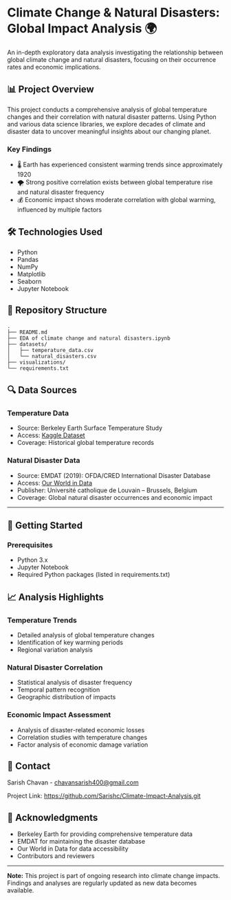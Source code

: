 # Climate Change & Natural Disasters: Global Impact Analysis 🌍

An in-depth exploratory data analysis investigating the relationship between global climate change and natural disasters, focusing on their occurrence rates and economic implications.

## 📊 Project Overview

This project conducts a comprehensive analysis of global temperature changes and their correlation with natural disaster patterns. Using Python and various data science libraries, we explore decades of climate and disaster data to uncover meaningful insights about our changing planet.

### Key Findings

- 🌡️ Earth has experienced consistent warming trends since approximately 1920
- 🌪️ Strong positive correlation exists between global temperature rise and natural disaster frequency
- 💰 Economic impact shows moderate correlation with global warming, influenced by multiple factors

## 🛠️ Technologies Used

- Python
- Pandas
- NumPy
- Matplotlib
- Seaborn
- Jupyter Notebook

## 📂 Repository Structure

```
.
├── README.md
├── EDA of climate change and natural disasters.ipynb
├── datasets/
│   ├── temperature_data.csv
│   └── natural_disasters.csv
├── visualizations/
└── requirements.txt
```

## 🔍 Data Sources

### Temperature Data
- Source: Berkeley Earth Surface Temperature Study
- Access: [Kaggle Dataset](https://www.kaggle.com/berkeleyearth/climate-change-earth-surface-temperature-data)
- Coverage: Historical global temperature records

### Natural Disaster Data
- Source: EMDAT (2019): OFDA/CRED International Disaster Database
- Access: [Our World in Data](https://ourworldindata.org/natural-disasters)
- Publisher: Université catholique de Louvain – Brussels, Belgium
- Coverage: Global natural disaster occurrences and economic impact

---

## 🚀 Getting Started

### Prerequisites
- Python 3.x
- Jupyter Notebook
- Required Python packages (listed in requirements.txt)

## 📈 Analysis Highlights

### Temperature Trends
- Detailed analysis of global temperature changes
- Identification of key warming periods
- Regional variation analysis

### Natural Disaster Correlation
- Statistical analysis of disaster frequency
- Temporal pattern recognition
- Geographic distribution of impacts

### Economic Impact Assessment
- Analysis of disaster-related economic losses
- Correlation studies with temperature changes
- Factor analysis of economic damage variation

## 📧 Contact

Sarish Chavan - chavansarish400@gmail.com

Project Link: https://github.com/Sarishc/Climate-Impact-Analysis.git

## 🙏 Acknowledgments

- Berkeley Earth for providing comprehensive temperature data
- EMDAT for maintaining the disaster database
- Our World in Data for data accessibility
- Contributors and reviewers

---

**Note:** This project is part of ongoing research into climate change impacts. Findings and analyses are regularly updated as new data becomes available.